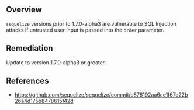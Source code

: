 ## Overview
`sequelize` versions prior to 1.7.0-alpha3 are vulnerable to SQL Injection attacks if untrusted user input is passed into the `order` parameter.

## Remediation
Update to version 1.7.0-alpha3 or greater.

## References
- https://github.com/sequelize/sequelize/commit/c876192aa6ce1f67e22b26a4d175b8478615f42d

